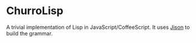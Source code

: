 # ChurroLisp
A trivial implementation of Lisp in JavaScript/CoffeeScript. It uses [Jison](https://github.com/zaach/jison) to build the grammar.
